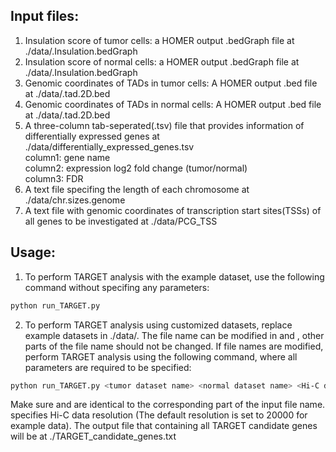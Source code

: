 ## Input files:
1. Insulation score of tumor cells: a HOMER output .bedGraph file at ./data/<tumor dataset name>.Insulation.bedGraph
2. Insulation score of normal cells: a HOMER output .bedGraph file at ./data/<normal dataset name>.Insulation.bedGraph
3. Genomic coordinates of TADs in tumor cells: A HOMER output .bed file at ./data/<tumor dataset name>.tad.2D.bed
4. Genomic coordinates of TADs in normal cells: A HOMER output .bed file at ./data/<normal dataset name>.tad.2D.bed
5. A three-column tab-seperated(.tsv) file that provides information of differentially expressed genes at ./data/differentially_expressed_genes.tsv   
	column1: gene name  
	column2: expression log2 fold change (tumor/normal)  
	column3: FDR  
6. A text file specifing the length of each chromosome at ./data/chr.sizes.genome
7. A text file with genomic coordinates of transcription start sites(TSSs) of all genes to be investigated at ./data/PCG_TSS


## Usage:
1. To perform TARGET analysis with the example dataset, use the following command without specifing any parameters:
```bash
python run_TARGET.py
```
2. To perform TARGET analysis using customized datasets, replace example datasets in ./data/.
The file name can be modified in <tumor dataset name> and <normal dataset name>, other parts of the file name should not be changed.
If file names are modified, perform TARGET analysis using the following command, where all parameters are required to be specified:
```bash
python run_TARGET.py <tumor dataset name> <normal dataset name> <Hi-C data resolution>
```
Make sure <tumor dataset name> and <normal dataset name> are identical to the corresponding part of the input file name.
<Hi-C data resolution> specifies Hi-C data resolution (The default resolution is set to 20000 for example data).
The output file that containing all TARGET candidate genes will be at ./TARGET_candidate_genes.txt
